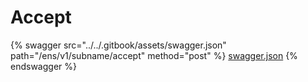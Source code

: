 # Accept

{% swagger src="../../.gitbook/assets/swagger.json" path="/ens/v1/subname/accept" method="post" %}
[swagger.json](../../.gitbook/assets/swagger.json)
{% endswagger %}
